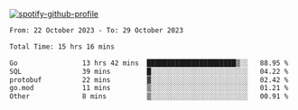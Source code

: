[![spotify-github-profile](https://spotify-github-profile.vercel.app/api/view?uid=313pysyt3uxkjdidtiuvzf7nrnnu&cover_image=true&theme=natemoo-re&show_offline=false&background_color=121212&interchange=false&bar_color=53b14f&bar_color_cover=false)](https://spotify-github-profile.vercel.app/api/view?uid=313pysyt3uxkjdidtiuvzf7nrnnu&redirect=true)

<!--START_SECTION:waka-->

```txt
From: 22 October 2023 - To: 29 October 2023

Total Time: 15 hrs 16 mins

Go                13 hrs 42 mins  ██████████████████████▒░░   88.95 %
SQL               39 mins         █░░░░░░░░░░░░░░░░░░░░░░░░   04.22 %
protobuf          22 mins         ▓░░░░░░░░░░░░░░░░░░░░░░░░   02.42 %
go.mod            11 mins         ▒░░░░░░░░░░░░░░░░░░░░░░░░   01.21 %
Other             8 mins          ▒░░░░░░░░░░░░░░░░░░░░░░░░   00.91 %
```

<!--END_SECTION:waka-->